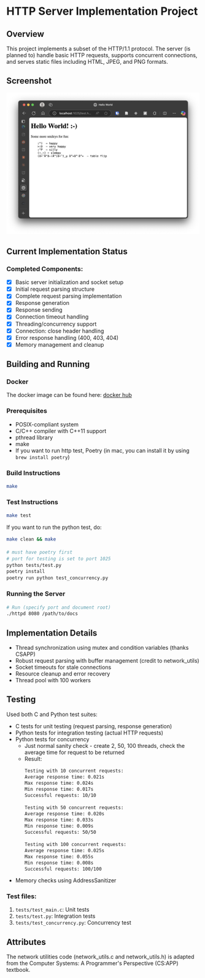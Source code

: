 # HTTP Server Implementation Project

## Overview
This project implements a subset of the HTTP/1.1 protocol. The server (is planned to) handle basic HTTP requests, supports concurrent connections, and serves static files including HTML, JPEG, and PNG formats.

## Screenshot
![Hello world screenshot](assets/webserver-ss.png)

## Current Implementation Status

### Completed Components:
- [x] Basic server initialization and socket setup
- [x] Initial request parsing structure
- [x] Complete request parsing implementation
- [x] Response generation
- [x] Response sending
- [x] Connection timeout handling
- [x] Threading/concurrency support
- [x] Connection: close header handling
- [x] Error response handling (400, 403, 404)
- [x] Memory management and cleanup

## Building and Running

### Docker
The docker image can be found here: [docker hub](https://hub.docker.com/r/juliusliem/http-server)

### Prerequisites
- POSIX-compliant system
- C/C++ compiler with C++11 support
- pthread library
- make
- If you want to run http test, Poetry (in mac, you can install it by using `brew install poetry`)

### Build Instructions
```bash
make
```

### Test Instructions
```bash
make test
```

If you want to run the python test, do:
```bash
make clean && make

# must have poetry first
# port for testing is set to port 1025
python tests/test.py
poetry install
poetry run python test_concurrency.py 
```

### Running the Server
```bash
# Run (specify port and document root)
./httpd 8080 /path/to/docs
```


## Implementation Details
- Thread synchronization using mutex and condition variables (thanks CSAPP)
- Robust request parsing with buffer management (credit to network_utils)
- Socket timeouts for stale connections
- Resource cleanup and error recovery
- Thread pool with 100 workers

## Testing
Used both C and Python test suites:

- C tests for unit testing (request parsing, response generation)
- Python tests for integration testing (actual HTTP requests)
- Python tests for concurrency
    - Just normal sanity check - create 2, 50, 100 threads, check the average time for request to be returned
    - Result: 
        ```
        Testing with 10 concurrent requests:
        Average response time: 0.021s
        Max response time: 0.024s
        Min response time: 0.017s
        Successful requests: 10/10

        Testing with 50 concurrent requests:
        Average response time: 0.020s
        Max response time: 0.033s
        Min response time: 0.009s
        Successful requests: 50/50

        Testing with 100 concurrent requests:
        Average response time: 0.025s
        Max response time: 0.055s
        Min response time: 0.008s
        Successful requests: 100/100
        ```
- Memory checks using AddressSanitizer

### Test files:
1. `tests/test_main.c`: Unit tests
2. `tests/test.py`: Integration tests
3. `tests/test_concurrency.py`: Concurrency test

## Attributes
The network utilities code (network_utils.c and network_utils.h) is adapted from the Computer Systems: A Programmer's Perspective (CS:APP) textbook.





